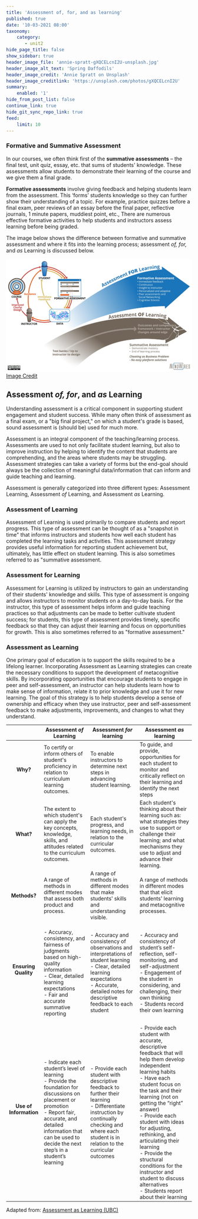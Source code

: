 ```yaml
---
title: 'Assessment of, for, and as learning'
published: true
date: '10-03-2021 08:00'
taxonomy:
    category:
       - unit2
hide_page_title: false
show_sidebar: true
header_image_file: 'annie-spratt-gXQCELcnI2U-unsplash.jpg'
header_image_alt_text: 'Spring Daffodils'
header_image_credit: 'Annie Spratt on Unsplash'
header_image_creditlink: 'https://unsplash.com/photos/gXQCELcnI2U'
summary:
    enabled: '1'
hide_from_post_list: false
continue_link: true
hide_git_sync_repo_link: true
feed:
    limit: 10
---
```


### Formative and Summative Assessment

In our courses, we often think first of the **summative assessments** – the final test, unit quiz, essay, etc. that sums of students' knowledge. These assessments allow students to demonstrate their learning of the course and we give them a final grade.

**Formative assessments** involve giving feedback and helping students learn from the assessment. This ‘forms’ students knowledge so they can further show their understanding of a topic. For example, practice quizzes before a final exam, peer reviews of an essay before the final paper, reflective journals, 1 minute papers, muddiest point, etc., There are numerous effective formative activities to help students and instructors assess learning before being graded.

The image below shows the difference between formative and summative assessment and where it fits into the learning process; assessment *of, for,* and *as* Learning is discussed below.

![alt-text](FormativeSummativeAssessments.jpg "Diagram showing the difference between assessment for learning and assessment of learning")
[Image Credit](https://mindwires.com/formative-assessment/)

## Assessment *of, for*, and *as* Learning

Understanding assessment is a critical component in supporting student engagement and student success. While many often think of assessment as a final exam, or a "big final project," on which a student's grade is based, sound assessment is (should be) used for much more.

Assessment is an integral component of the teaching/learning process. Assessments are used to not only facilitate student learning, but also to improve instruction by helping to identify the content that students are comprehending, and the areas where students may be struggling. Assessment strategies can take a variety of forms but the end-goal should always be the collection of meaningful data/information that can inform and guide teaching and learning.

Assessment is generally categorized into three different types: Assessment Learning, Assessment *of* Learning, and Assessment *as* Learning.

### Assessment of Learning

Assessment of Learning is used primarily to compare students and report progress. This type of assessment can be thought of as a "snapshot in time" that informs instructors and students how well each student has completed the learning tasks and activities. This assessment strategy provides useful information for reporting student achievement but, ultimately, has little effect on student learning. This is also sometimes referred to as "summative assessment.

### Assessment for Learning

Assessment for Learning is utilized by instructors to gain an understanding of their students' knowledge and skills. This type of assessment is ongoing and allows instructors to monitor students on a day-to-day basis. For the instructor, this type of assessment helps inform and guide teaching practices so that adjustments can be made to better cultivate student success; for students, this type of assessment provides timely, specific feedback so that they can adjust their learning and focus on opportunities for growth. This is also sometimes referred to as "formative assessment."


### Assessment as Learning

One primary goal of education is to support the skills required to be a lifelong learner. Incorporating Assessment as Learning strategies can create the necessary conditions to support the development of metacognitive skills. By incorporating opportunities that encourage students to engage in peer and self-assessment, an instructor can help students learn how to make sense of information, relate it to prior knowledge and use it for new learning. The goal of this strategy is to help students develop a sense of ownership and efficacy when they use instructor, peer and self-assessment feedback to make adjustments, improvements, and changes to what they understand.



|   | Assessment *of* Learning |  Assessment *for* learning | Assessment *as* learning  |
|:---:|---|---|---|
|  **Why?**  |  To certify or inform others of student's proficiency in relation to curriculum learning outcomes. |To enable instructors to determine next steps in advancing student learning.   | To guide, and provide, opportunities for each student to monitor and critically reflect on their learning and identify the next steps |
|**What?**   |  The extent to which student's can apply the key concepts, knowledge, skills, and attitudes related to the curriculum outcomes.| Each student's progress, and learning needs, in relation to the curricular outcomes.  | Each student's thinking about their learning such as: what strategies they use to support or challenge their learning; and what mechanisms they use to adjust and advance their learning.  |
| **Methods?**  | A range of methods in different modes that assess both product and process.  | A range of methods in different modes that make students' skills and understanding visible.  |  A range of methods in different modes that that elicit students' learning and metacognitive processes. |
| **Ensuring Quality**   | <br> - Accuracy, consistency, and fairness of judgments based on high-quality information<br> - Clear, detailed learning expectations<br> - Fair and accurate summative reporting |<br> - Accuracy and consistency of observations and interpretations of student learning<br> - Clear, detailed learning expectations<br> - Accurate, detailed notes for descriptive feedback to each student  |<br> - Accuracy and consistency of student’s self-reflection, self-monitoring, and self-adjustment<br> - Engagement of the student in considering, and challenging, their own thinking<br> - Students record their own learning  |
|  **Use of Information** |<br> - Indicate each student’s level of learning<br> - Provide the foundation for discussions on placement or promotion<br> - Report fair, accurate, and detailed information that can be used to decide the next step’s in a student’s learning  |<br> - Provide each student with descriptive feedback to further their learning<br> - Differentiate instruction by continually checking and where each student is in relation to the curricular outcomes  |<br> - Provide each student with accurate, descriptive feedback that will help them develop independent learning habits<br> - Have each student focus on the task and their learning (not on getting the “right” answer)<br> - Provide each student with ideas for adjusting, rethinking, and articulating their learning<br> - Provide the structural conditions for the instructor and student to discuss alternatives<br> - Students report about their learning  |

Adapted from: [Assessment as Learning (UBC)](http://etec.ctlt.ubc.ca/510wiki/Assessment_as_Learning)
